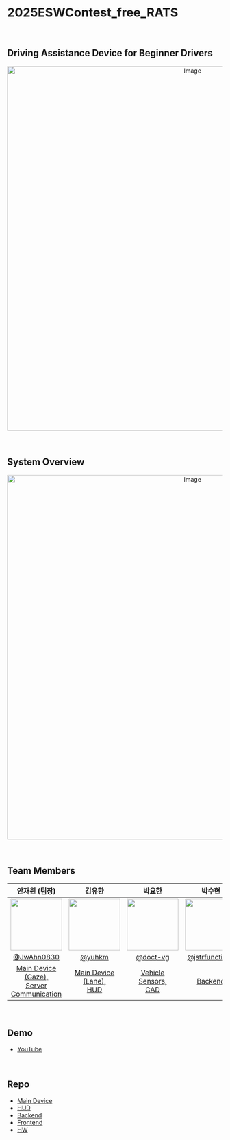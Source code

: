 # 2025ESWContest_free_RATS
<br/>

## Driving Assistance Device for Beginner Drivers

<p align="center">
 <img width="850" alt="Image" src="https://github.com/user-attachments/assets/239cee44-7430-4045-a44c-27b52f99ad32" />
</p>
<br/>

## System Overview
<p align="center">
 <img width="850" alt="Image" src="https://github.com/user-attachments/assets/881b3391-7c48-4911-bc41-1c6551bb9cd7" />
</p>
<br/>

## Team Members
<div align="center">

| **안재원 (팀장)** | **김유환** | **박요한** | **박수현** | **정연홍** |
|:---:|:---:|:---:|:---:|:---:|
| <img src="https://github.com/JwAhn0830.png" width="120"/> | <img src="https://github.com/yuhkm.png" width="120"/> | <img src="https://github.com/doct-vg.png" width="120"/> | <img src="https://github.com/strfunctionk.png" width="120"/> | <img src="https://github.com/zyh3569.png" width="120"/> |
| [@JwAhn0830](https://github.com/JwAhn0830) | [@yuhkm](https://github.com/yuhkm) | [@doct-vg](https://github.com/doct-vg) | [@jstrfunctionk](https://github.com/strfunctionk) | [@zyh3569](https://github.com/zyh3569) |
| [Main Device (Gaze),](https://github.com/yuhkm/2025ESWContest_free_RATS/tree/main/Main_Device/gaze)<br/>[Server Communication](https://github.com/yuhkm/2025ESWContest_free_RATS/tree/main/Main_Device) | [Main Device (Lane),](https://github.com/yuhkm/2025ESWContest_free_RATS/tree/main/Main_Device/LDS)<br/>[HUD](https://github.com/yuhkm/2025ESWContest_free_RATS/tree/main/HUD) | [Vehicle Sensors,](https://github.com/yuhkm/2025ESWContest_free_RATS/tree/main/Main_Device/VDP)<br/>[CAD](https://github.com/yuhkm/2025ESWContest_free_RATS/tree/main/HW) | [Backend](https://github.com/yuhkm/2025ESWContest_free_RATS/tree/main/Backend) | [Frontend](https://github.com/yuhkm/2025ESWContest_free_RATS/tree/main/Frontend) |

</div>
<br/>

## Demo
- [YouTube](https://www.youtube.com/watch?v=WTc7l_RPrZw)  
<br/>

## Repo
- [Main Device](https://github.com/yuhkm/2025ESWContest_free_RATS/tree/main/Main_Device)  
- [HUD](https://github.com/yuhkm/2025ESWContest_free_RATS/tree/main/HUD)
- [Backend](https://github.com/yuhkm/2025ESWContest_free_RATS/tree/main/Backend)  
- [Frontend](https://github.com/yuhkm/2025ESWContest_free_RATS/tree/main/Frontend)  
- [HW](https://github.com/yuhkm/2025ESWContest_free_RATS/tree/main/HW)
<br/>

<br/>